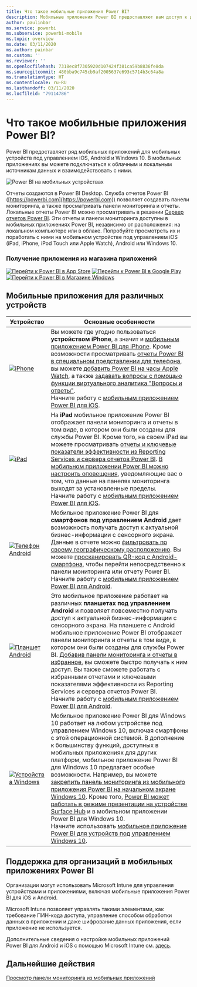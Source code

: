 ```yaml
---
title: Что такое мобильные приложения Power BI?
description: Мобильные приложения Power BI предоставляют вам доступ к данным в локальной или облачной среде. Просматривайте панели мониторинга и отчеты на мобильном устройстве.
author: paulinbar
ms.service: powerbi
ms.subservice: powerbi-mobile
ms.topic: overview
ms.date: 03/11/2020
ms.author: painbar
ms.custom: ''
ms.reviewer: ''
ms.openlocfilehash: 7318ec8f7305920d107424f381ca59b8836fe8da
ms.sourcegitcommit: 480bba9c745cb9af2005637e693c5714b3c64a8a
ms.translationtype: HT
ms.contentlocale: ru-RU
ms.lasthandoff: 03/11/2020
ms.locfileid: "79114786"
---
```

# <a name="what-are-the-power-bi-mobile-apps"></a>Что такое мобильные приложения Power BI?
Power BI предоставляет ряд мобильных приложений для мобильных устройств под управлением iOS, Android и Windows 10. В мобильных приложениях вы можете подключаться к облачным и локальным источникам данных и взаимодействовать с ними. 

![Power BI на мобильных устройствах](./media/mobile-apps-for-mobile-devices/power-bi-mobile-apps-all-up.png)

Отчеты создаются в Power BI Desktop. Служба отчетов Power BI ([https://powerbi.com](https://powerbi.com)) позволяет создавать панели мониторинга, а также просматривать панели мониторинга и отчеты. Локальные отчеты Power BI можно просматривать в решении [Сервер отчетов Power BI](../../report-server/get-started.md). Эти отчеты и панели мониторинга доступны в мобильных приложениях Power BI, независимо от расположения: на локальном компьютере или в облаке. Попробуйте просмотреть их и поработать с ними на мобильном устройстве под управлением iOS (iPad, iPhone, iPod Touch или Apple Watch), Android или Windows 10.

### <a name="get-the-app-from-the-application-store"></a>Получение приложения из магазина приложений 

[![Перейти к Power BI в App Store](./media/mobile-apps-for-mobile-devices/mobile-apps-app-store.png)](https://go.microsoft.com/fwlink/?LinkId=526218&clcid=0x409) [![Перейти к Power BI в Google Play](./media/mobile-apps-for-mobile-devices/mobile-apps-google-play.png)](https://go.microsoft.com/fwlink/?LinkId=544867&clcid=0x409) [![Перейти к Power BI в Магазине Windows](./media/mobile-apps-for-mobile-devices/mobile-apps-windows-store.png)](https://go.microsoft.com/fwlink/?LinkId=526478&clcid=0x409)

## <a name="mobile-apps-for-different-devices"></a>Мобильные приложения для различных устройств

| **Устройство** | **Основные особенности** |
| --- | --- |
| [![iPhone](./media/mobile-apps-for-mobile-devices/iphone-logo-50-px.png)](mobile-iphone-app-get-started.md) |Вы можете где угодно пользоваться **устройством iPhone**, а значит и [мобильным приложением Power BI для iPhone](mobile-iphone-app-get-started.md). Кроме возможности просматривать [отчеты Power BI в специальном представлении для телефона](mobile-apps-view-phone-report.md), вы можете [добавить Power BI на часы Apple Watch](mobile-apple-watch.md), а также [задавать вопросы с помощью функции виртуального аналитика "Вопросы и ответы"](mobile-apps-ios-qna.md). <br/>Начните работу с [мобильным приложением Power BI для iOS](mobile-iphone-app-get-started.md). |
| [![iPad](./media/mobile-apps-for-mobile-devices/ipad-logo-50-px.png)](mobile-iphone-app-get-started.md) |На **iPad** мобильное приложение Power BI отображает панели мониторинга и отчеты в том виде, в котором они были созданы для службы Power BI. Кроме того, на своем iPad вы можете просматривать [отчеты и ключевые показатели эффективности из Reporting Services и сервера отчетов Power BI](mobile-app-ssrs-kpis-mobile-on-premises-reports.md). [В мобильном приложении Power BI можно настроить оповещения](mobile-set-data-alerts-in-the-mobile-apps.md), уведомляющие вас о том, что данные на панелях мониторинга выходят за установленные пределы. <br/>Начните работу с [мобильным приложением Power BI для iOS](mobile-iphone-app-get-started.md). |
| [![Телефон Android](media/mobile-apps-for-mobile-devices/android-phone-logo-50-px.png)](mobile-android-app-get-started.md) |Мобильное приложение Power BI для **смартфонов под управлением Android** дает возможность получать доступ к актуальной бизнес-информации с сенсорного экрана. Данные в отчете можно [фильтровать по своему географическому расположению](mobile-apps-geographic-filtering.md). Вы можете [просканировать QR-код с Android-смартфона](mobile-apps-qr-code.md), чтобы перейти непосредственно к панели мониторинга или отчету Power BI. <br/>Начните работу с [мобильным приложением Power BI для Android](mobile-android-app-get-started.md). |
| [![Планшет Android](./media/mobile-apps-for-mobile-devices/android-tablet-logo-50-px.png)](mobile-android-app-get-started.md) |Это мобильное приложение работает на различных **планшетах под управлением Android** и позволяет повсеместно получать доступ к актуальной бизнес-информации с сенсорного экрана. На планшете с Android мобильное приложение Power BI отображает панели мониторинга и отчеты в том виде, в котором они были созданы для службы Power BI. [Добавив панели мониторинга и отчеты в избранное](mobile-apps-favorites.md), вы сможете быстро получать к ним доступ. Вы также сможете работать с избранными отчетами и ключевыми показателями эффективности из Reporting Services и сервера отчетов Power BI. <br/>Начните работу с [мобильным приложением Power BI для Android](mobile-android-app-get-started.md). |
| [![Устройства Windows](./media/mobile-apps-for-mobile-devices/win-10-logo-50-px.png)](../../desktop-getting-started.md) |Мобильное приложение Power BI для Windows 10 работает на любом устройстве под управлением Windows 10, включая смартфоны с этой операционной системой. В дополнение к большинству функций, доступных в мобильных приложениях для других платформ, мобильное приложение Power BI для Windows 10 предлагает особые возможности. Например, вы можете [закрепить панель мониторинга из мобильного приложения Power BI на начальном экране Windows 10](mobile-pin-dashboard-start-screen-windows-10-phone-app.md). Кроме того, [Power BI может работать в режиме презентации на устройстве Surface Hub](mobile-windows-10-app-presentation-mode.md) и в мобильном приложении Power BI для Windows 10. <br/>Начните использовать [мобильное приложение Power BI для устройств под управлением Windows 10](mobile-windows-10-phone-app-get-started.md). ||| 

## <a name="enterprise-support-for-the-power-bi-mobile-apps"></a>Поддержка для организаций в мобильных приложениях Power BI
Организации могут использовать Microsoft Intune для управления устройствами и приложениями, включая мобильные приложения Power BI для iOS и Android.

Microsoft Intune позволяет управлять такими элементами, как требование ПИН-кода доступа, управление способом обработки данных в приложении и даже шифрование данных приложения, если приложение не используется.

Дополнительные сведения о настройке мобильных приложений Power BI для Android и iOS с помощью Microsoft Intune см. [здесь](../../service-admin-mobile-intune.md). 

## <a name="next-steps"></a>Дальнейшие действия
[Просмотр панели мониторинга из мобильных приложений](mobile-apps-quickstart-view-dashboard-report.md)


